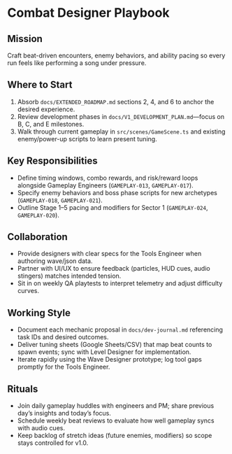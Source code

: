 # Combat Designer Playbook

## Mission
Craft beat-driven encounters, enemy behaviors, and ability pacing so every run feels like performing a song under pressure.

## Where to Start
1. Absorb `docs/EXTENDED_ROADMAP.md` sections 2, 4, and 6 to anchor the desired experience.
2. Review development phases in `docs/V1_DEVELOPMENT_PLAN.md`—focus on B, C, and E milestones.
3. Walk through current gameplay in `src/scenes/GameScene.ts` and existing enemy/power-up scripts to learn present tuning.

## Key Responsibilities
- Define timing windows, combo rewards, and risk/reward loops alongside Gameplay Engineers (`GAMEPLAY-013`, `GAMEPLAY-017`).
- Specify enemy behaviors and boss phase scripts for new archetypes (`GAMEPLAY-018`, `GAMEPLAY-021`).
- Outline Stage 1–5 pacing and modifiers for Sector 1 (`GAMEPLAY-024`, `GAMEPLAY-020`).

## Collaboration
- Provide designers with clear specs for the Tools Engineer when authoring wave/json data.
- Partner with UI/UX to ensure feedback (particles, HUD cues, audio stingers) matches intended tension.
- Sit in on weekly QA playtests to interpret telemetry and adjust difficulty curves.

## Working Style
- Document each mechanic proposal in `docs/dev-journal.md` referencing task IDs and desired outcomes.
- Deliver tuning sheets (Google Sheets/CSV) that map beat counts to spawn events; sync with Level Designer for implementation.
- Iterate rapidly using the Wave Designer prototype; log tool gaps promptly for the Tools Engineer.

## Rituals
- Join daily gameplay huddles with engineers and PM; share previous day’s insights and today’s focus.
- Schedule weekly beat reviews to evaluate how well gameplay syncs with audio cues.
- Keep backlog of stretch ideas (future enemies, modifiers) so scope stays controlled for v1.0.

